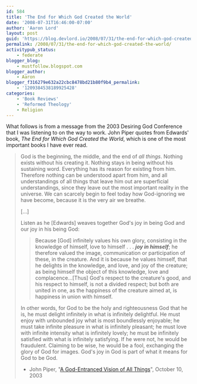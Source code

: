 ```yaml
---
id: 584
title: 'The End for Which God Created the World'
date: '2008-07-31T16:46:00-07:00'
author: 'Aaron Lord'
layout: post
guid: 'https://blog.devlord.io/2008/07/31/the-end-for-which-god-created-the-world/'
permalink: /2008/07/31/the-end-for-which-god-created-the-world/
activitypub_status:
    - federate
blogger_blog:
    - mustfollow.blogspot.com
blogger_author:
    - Aaron
blogger_f316279e632a22cbc8478bd21b80f9b4_permalink:
    - '1209384538189925428'
categories:
    - 'Book Reviews'
    - 'Reformed Theology'
    - Religion
---
```


What follows is from a message from the 2003 Desiring God Conference that I was listening to on the way to work.  John Piper quotes from Edwards' book, <span style="font-style:italic;">The End for Which God Created the World</span>, which is one of the most important books I have ever read.

<blockquote>God is the beginning, the middle, and the end of <em>all things</em>. Nothing exists without his creating it. Nothing stays in being without his sustaining word. Everything has its reason for existing from him. Therefore nothing can be understood apart from him, and all understandings of all things that leave him out are superficial understandings, since they leave out the most important reality in the universe. We can scarcely begin to feel today how God-ignoring we have become, because it is the very air we breathe.

[...]

Listen as he [Edwards] weaves together God's joy in being God and our joy in his being God:
<blockquote>   
    Because [God] infinitely values his own glory, consisting in the  knowledge of himself, love to himself . . . <strong><em>joy in  himself</em></strong>; he therefore valued the image, communication  or participation of these, in the creature. And it is because he  values himself, that he delights in the knowledge, and love, and  joy of the creature; as being himself the object of this knowledge,  love and complacence...[Thus] God's respect to the creature's good,  and his respect to himself, is not a divided respect; but both are  united in one, as the happiness of the creature aimed at, is  happiness in union with himself.   </blockquote>In other words, for God to be the holy and righteousness God that he is, he must delight infinitely in what is infinitely delightful. He must enjoy with unbounded joy what is most boundlessly enjoyable; he must take infinite pleasure in what is infinitely pleasant; he must love with infinite intensity what is infinitely lovely; he must be infinitely satisfied with what is infinitely satisfying. If he were not, he would be fraudulent. Claiming to be wise, he would be a fool, exchanging the glory of God for images. God's joy in God is part of what it means for God to be God.

- John Piper, "<a href="http://www.desiringgod.org/ResourceLibrary/ConferenceMessages/ByConference/3/1644_A_GodEntranced_Vision_of_All_Things_Why_We_Need_Jonathan_Edwards_300_Years_Later/">A God-Entranced Vision of All Things</a>", October 10, 2003
</blockquote>